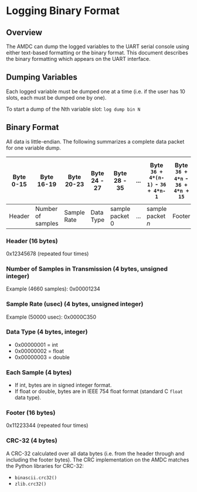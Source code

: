 # Logging Binary Format

## Overview

The AMDC can dump the logged variables to the UART serial console using either text-based formatting or the binary
format. This document describes the binary formatting which appears on the UART interface.

## Dumping Variables

Each logged variable must be dumped one at a time (i.e. if the user has 10 slots, each must be dumped one by one).

To start a dump of the Nth variable slot: `log dump bin N`

## Binary Format

All data is little-endian. The following summarizes a complete data packet for one variable dump.

| Byte 0-15 | Byte 16-19 | Byte 20-23 | Byte 24 - 27 | Byte 28 - 35 | ... | Byte `36 + 4*(n-1)` - `36 + 4*n-1` | Byte `36 + 4*n` -  `36 + 4*n + 15` | Byte `36 + 4*n + 16` -  `36 + 4*n + 19` |
| ---- | ---- | ---- | ---- | ---- | ---- | ---- | ---- | ---- |
| Header | Number of samples | Sample Rate | Data Type | sample packet 0 | ... | sample packet _n_ | Footer | CRC-32 |

### Header (16 bytes)

0x12345678 (repeated four times)

### Number of Samples in Transmission (4 bytes, unsigned integer)

Example (4660 samples): 0x00001234

### Sample Rate (usec) (4 bytes, unsigned integer)

Example (50000 usec): 0x0000C350

### Data Type (4 bytes, integer)

- 0x00000001 = int
- 0x00000002 = float
- 0x00000003 = double

### Each Sample (4 bytes)

- If int, bytes are in signed integer format.
- If float or double, bytes are in IEEE 754 float format (standard C `float` data type).

### Footer (16 bytes)

0x11223344 (repeated four times)

### CRC-32 (4 bytes)

A CRC-32 calculated over all data bytes (i.e. from the header through and including the footer bytes). The CRC implementation on the AMDC matches the Python libraries for CRC-32:

- `binascii.crc32()`
- `zlib.crc32()`
